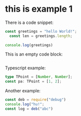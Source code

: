 # this is example 1

There is a code snippet:

```js
const greetings = "hello World!";
  const len = greetings.length;
  
console.log(greetings)

```

This is an empty code block:

```js
```

Typescript example:

```ts
type TPoint = [Number, Number];
const pa: TPoint = [1, 2];
```

Another example:

```js
const deb = require("debug")
console.log("hu!";
const log = deb("abc")
```
